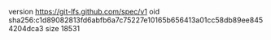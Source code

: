 version https://git-lfs.github.com/spec/v1
oid sha256:c1d89082813fd6abfb6a7c75227e10165b656413a01cc58db89ee8454204dca3
size 18531

